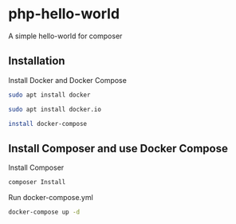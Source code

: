 # php-hello-world
A simple hello-world for composer

Installation
------------

Install Docker and Docker Compose
``` bash
sudo apt install docker
```
``` bash
sudo apt install docker.io
```
``` bash
install docker-compose
```

Install Composer and use Docker Compose
-------------

Install Composer
``` bash
composer Install
```

Run docker-compose.yml
``` bash
docker-compose up -d
```
